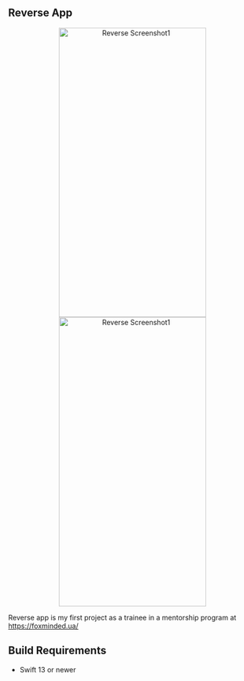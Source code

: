 Reverse App
-------------------------------------------------------

<p align="center">

  <img alt="Reverse Screenshot1" src="/Users/danik/Desktop/Simulator Screen Shot - iPhone 14 Pro - 2023-02-09 at 00.47.12.png" width="299" height="588"/>
    <img alt="Reverse Screenshot1" src="/Users/danik/Desktop/Simulator Screen Shot - iPhone 14 Pro - 2023-02-09 at 00.46.35.png" width="299" height="588"/>
  
</p>

Reverse app is my first project as a trainee in a mentorship program at https://foxminded.ua/

## Build Requirements

- Swift 13 or newer

